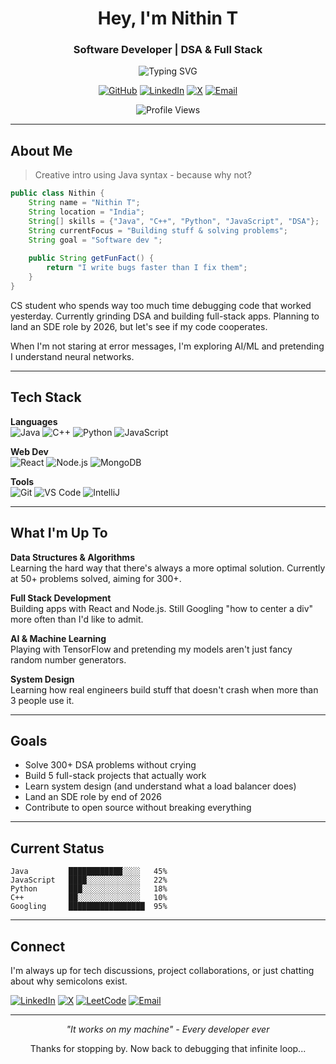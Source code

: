 <div align="center">

# Hey, I'm Nithin T

### Software Developer | DSA & Full Stack

<img src="https://readme-typing-svg.herokuapp.com?font=Fira+Code&pause=1000&color=00D9FF&center=true&vCenter=true&width=435&lines=Learning+DSA+with+Java;Building+Full+Stack+Apps;Exploring+AI+%26+ML" alt="Typing SVG" />

[![GitHub](https://img.shields.io/badge/GitHub-100000?style=for-the-badge&logo=github&logoColor=white)](https://github.com/Nithin2113)
[![LinkedIn](https://img.shields.io/badge/LinkedIn-0077B5?style=for-the-badge&logo=linkedin&logoColor=white)](https://linkedin.com/in/nithinachar)
[![X](https://img.shields.io/badge/X-000000?style=for-the-badge&logo=x&logoColor=white)](https://x.com/nithin404)
[![Email](https://img.shields.io/badge/Email-D14836?style=for-the-badge&logo=gmail&logoColor=white)](mailto:nithin968@icloud.com)

![Profile Views](https://komarev.com/ghpvc/?username=Nithin2113&color=brightgreen&style=flat-square)

</div>

---

## About Me

> Creative intro using Java syntax - because why not?

```java
public class Nithin {
    String name = "Nithin T";
    String location = "India";
    String[] skills = {"Java", "C++", "Python", "JavaScript", "DSA"};
    String currentFocus = "Building stuff & solving problems";
    String goal = "Software dev ";
    
    public String getFunFact() {
        return "I write bugs faster than I fix them";
    }
}
```

CS student who spends way too much time debugging code that worked yesterday. Currently grinding DSA and building full-stack apps. Planning to land an SDE role by 2026, but let's see if my code cooperates.

When I'm not staring at error messages, I'm exploring AI/ML and pretending I understand neural networks.

---

## Tech Stack

**Languages**  
![Java](https://img.shields.io/badge/Java-ED8B00?style=for-the-badge&logo=openjdk&logoColor=white)
![C++](https://img.shields.io/badge/C++-00599C?style=for-the-badge&logo=cplusplus&logoColor=white)
![Python](https://img.shields.io/badge/Python-3776AB?style=for-the-badge&logo=python&logoColor=white)
![JavaScript](https://img.shields.io/badge/JavaScript-F7DF1E?style=for-the-badge&logo=javascript&logoColor=black)

**Web Dev**  
![React](https://img.shields.io/badge/React-20232A?style=for-the-badge&logo=react&logoColor=61DAFB)
![Node.js](https://img.shields.io/badge/Node.js-339933?style=for-the-badge&logo=nodedotjs&logoColor=white)
![MongoDB](https://img.shields.io/badge/MongoDB-47A248?style=for-the-badge&logo=mongodb&logoColor=white)

**Tools**  
![Git](https://img.shields.io/badge/Git-F05032?style=for-the-badge&logo=git&logoColor=white)
![VS Code](https://img.shields.io/badge/VS_Code-007ACC?style=for-the-badge&logo=visual-studio-code&logoColor=white)
![IntelliJ](https://img.shields.io/badge/IntelliJ-000000?style=for-the-badge&logo=intellij-idea&logoColor=white)

---

## What I'm Up To

**Data Structures & Algorithms**  
Learning the hard way that there's always a more optimal solution. Currently at 50+ problems solved, aiming for 300+.

**Full Stack Development**  
Building apps with React and Node.js. Still Googling "how to center a div" more often than I'd like to admit.

**AI & Machine Learning**  
Playing with TensorFlow and pretending my models aren't just fancy random number generators.

**System Design**  
Learning how real engineers build stuff that doesn't crash when more than 3 people use it.

---

## Goals

- Solve 300+ DSA problems without crying
- Build 5 full-stack projects that actually work
- Learn system design (and understand what a load balancer does)
- Land an SDE role by end of 2026
- Contribute to open source without breaking everything

---

## Current Status

```text
Java         ████████████░░░░   45%
JavaScript   ████░░░░░░░░░░░░   22%
Python       ███░░░░░░░░░░░░░   18%
C++          ██░░░░░░░░░░░░░░   10%
Googling     █████████████████  95%
```

---

## Connect

I'm always up for tech discussions, project collaborations, or just chatting about why semicolons exist.

[![LinkedIn](https://img.shields.io/badge/LinkedIn-0077B5?style=for-the-badge&logo=linkedin&logoColor=white)](www.linkedin.com/in/nithinachar)
[![X](https://img.shields.io/badge/X-000000?style=for-the-badge&logo=x&logoColor=white)](https://x.com/nithin404)
[![LeetCode](https://img.shields.io/badge/LeetCode-FFA116?style=for-the-badge&logo=leetcode&logoColor=white)](https://leetcode.com/nithin2113)
[![Email](https://img.shields.io/badge/Email-D14836?style=for-the-badge&logo=gmail&logoColor=white)](mailto:nithin968@icloud.com)

---

<div align="center">

*"It works on my machine" - Every developer ever*

Thanks for stopping by. Now back to debugging that infinite loop...

</div>
